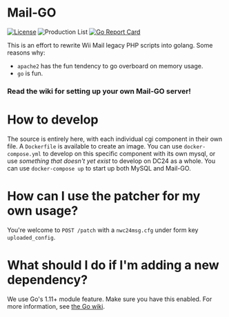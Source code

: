 # Mail-GO
[![License](https://img.shields.io/github/license/Disconnect24/Mail-GO.svg?style=flat-square)](http://www.gnu.org/licenses/agpl-3.0)
![Production List](https://img.shields.io/discord/206934458954153984.svg?style=flat-square)
[![Go Report Card](https://goreportcard.com/badge/github.com/Disconnect24/Mail-GO?style=flat-square)](https://goreportcard.com/report/github.com/Disconnect24/Mail-GO)

This is an effort to rewrite Wii Mail legacy PHP scripts into golang.
Some reasons why:
- `apache2` has the fun tendency to go overboard on memory usage.
- `go` is fun.

### Read the wiki for setting up your own Mail-GO server!

# How to develop
The source is entirely here, with each individual cgi component in their own file.
A `Dockerfile` is available to create an image. You can use `docker-compose.yml` to develop on this specific component with its own mysql, or use *something that doesn't yet exist* to develop on DC24 as a whole.
You can use `docker-compose up` to start up both MySQL and Mail-GO.

# How can I use the patcher for my own usage?
You're welcome to `POST /patch` with a `nwc24msg.cfg` under form key `uploaded_config`.

# What should I do if I'm adding a new dependency?
We use Go's 1.11+ module feature. Make sure you have this enabled. For more information, see [the Go wiki](https://github.com/golang/go/wiki/Modules).
